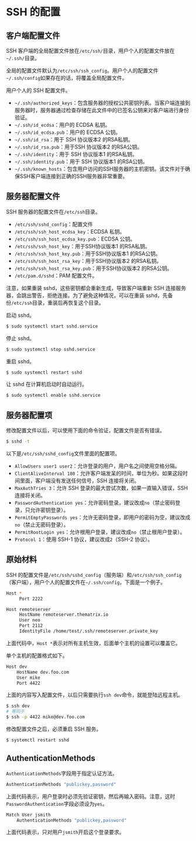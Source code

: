 # SSH 的配置

## 客户端配置文件

SSH 客户端的全局配置文件放在`/etc/ssh/`目录，用户个人的配置文件放在`~/.ssh/`目录。

全局的配置文件默认为`/etc/ssh/ssh_config`。用户个人的配置文件`~/.ssh/config`如果存在的话，将覆盖全局配置文件。

用户个人的 SSH 配置文件。

- `~/.ssh/authorized_keys`：包含服务器的授权公共密钥列表。当客户端连接到服务器时，服务器通过检查存储在此文件中的已签名公钥来对客户端进行身份验证。
- `~/.ssh/id_ecdsa`：用户的 ECDSA 私钥。
- `~/.ssh/id_ecdsa.pub`：用户的 ECDSA 公钥。
- `~/.ssh/id_rsa`：用于 SSH 协议版本2 的RSA私钥。
- `~/.ssh/id_rsa.pub`：用于SSH 协议版本2 的RSA公钥。
- `~/.ssh/identity`：用于 SSH 协议版本1 的RSA私钥。
- `~/.ssh/identity.pub`：用于 SSH 协议版本1 的RSA公钥。
- `~/.ssh/known_hosts`：包含用户访问的SSH服务器的主机密钥。该文件对于确保SSH客户端连接到正确的SSH服务器非常重要。

## 服务器配置文件

SSH 服务器的配置文件在`/etc/ssh`目录。

- `/etc/ssh/sshd_config`：配置文件
- `/etc/ssh/ssh_host_ecdsa_key`：ECDSA 私钥。
- `/etc/ssh/ssh_host_ecdsa_key.pub`：ECDSA 公钥。
- `/etc/ssh/ssh_host_key`：用于SSH协议版本1 的RSA私钥。
- `/etc/ssh/ssh_host_key.pub`：用于SSH协议版本1 的RSA公钥。
- `/etc/ssh/ssh_host_rsa_key`：用于SSH协议版本2 的RSA私钥。
- `/etc/ssh/ssh_host_rsa_key.pub`：用于SSH协议版本2 的RSA公钥。
- `/etc/pam.d/sshd`：PAM 配置文件。

注意，如果重装 sshd，这些密钥都会重新生成，导致客户端重新 SSH 连接服务器，会跳出警告，拒绝连接。为了避免这种情况，可以在重装 sshd，先备份`/etc/ssh`目录，重装后再恢复这个目录。

启动 sshd。

```bash
$ sudo systemctl start sshd.service
```

停止 sshd。

```bash
$ sudo systemctl stop sshd.service
```

重启 sshd。

```bash
$ sudo systemctl restart sshd
```

让 sshd 在计算机启动时自动运行。

```bash
$ sudo systemctl enable sshd.service
```

## 服务器配置项

修改配置文件以后，可以使用下面的命令验证，配置文件是否有错误。

```bash
$ sshd -t
```

以下是`/etc/ssh/sshd_config`文件里面的配置项。

- `AllowUsers user1 user2`：允许登录的用户，用户名之间使用空格分隔。
- `ClientAliveInterval 180`：允许客户端发呆的时间，单位为秒。如果这段时间里面，客户端没有发送任何信号，SSH 连接将关闭。
- `MaxAuthTries 3`：允许 SSH 登录的最大尝试次数，如果一直输入错误，SSH 连接将关闭。
- `PasswordAuthentication yes`：允许密码登录，建议改成`no`（禁止密码登录，只允许密钥登录）。
- `PermitEmptyPasswords yes`：允许无密码登录，即用户的密码为空，建议改成`no`（禁止无密码登录）。
- `PermitRootLogin yes`：允许根用户登录，建议改成`no`（禁止根用户登录）。
- `Protocol 1`：使用 SSH-1 协议，建议改成`2`（SSH-2 协议）。

## 原始材料

SSH 的配置文件是`/etc/ssh/sshd_config`（服务端）和`/etc/ssh/ssh_config`（客户端），用户个人的配置文件在`~/.ssh/config`，下面是一个例子。

```bash
Host *
     Port 2222

Host remoteserver
     HostName remoteserver.thematrix.io
     User neo
     Port 2112
     IdentityFile /home/test/.ssh/remoteserver.private_key
```

上面代码中，`Host *`表示对所有主机生效，后面单个主机的设置可以覆盖它。

单个主机的配置格式如下。

```bash
Host dev
    HostName dev.foo.com
    User mike
    Port 4422
```

上面的内容写入配置文件，以后只需要执行`ssh dev`命令，就能登陆远程主机。

```bash
$ ssh dev
# 等同于
$ ssh -p 4422 mike@dev.foo.com
```

修改配置文件之后，必须重启 SSH 服务。

```bash
$ systemctl restart sshd
```

## AuthenticationMethods

`AuthenticationMethods`字段用于指定认证方法。

```bash
AuthenticationMethods "publickey,password"
```

上面代码表示，用户登录时必须先验证密钥，然后再输入密码。注意，这时`PasswordAuthentication`字段必须设为`yes`。

```bash
Match User jsmith
    AuthenticationMethods "publickey,password"
```

上面代码表示，只对用户`jsmith`开启这个登录要求。
